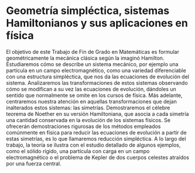 # Geometría simpléctica, sistemas Hamiltonianos y sus aplicaciones en física

El objetivo de este Trabajo de Fin de Grado en Matemáticas es formular geométricamente la mecánica clásica según la imaginó Hamilton. Estudiaremos cómo se describe un sistema mecánico, por ejemplo una partícula en un campo electromagnético, como una variedad diferenciable con una estructura simpléctica, que nos da las ecuaciones de evolución del sistema. Analizaremos las transformaciones de estos sistemas observando cómo se modifican a su vez las ecuaciones de evolución, dándoles un sentido que normalmente se omite en los cursos de física. Más adelante, centraremos nuestra atención en aquellas transformaciones que dejan inalterados estos sistemas: las simetrías. Demostraremos el célebre teorema de Noether en su versión Hamiltoniana, que asocia a cada simetría una cantidad conservada en la evolución de los sistemas físicos. Se ofrecerán demostraciones rigurosas de los métodos empleados comúnmente en física para reducir las ecuaciones de evolución a partir de estas simetrías, es lo que llamaremos reducción simpléctica. A lo largo del trabajo, la teoría se ilustra con el estudio detallado de algunos ejemplos, como el sólido rígido, una partícula con carga en un campo electromagnético o el problema de Kepler de dos cuerpos celestes atraídos por una fuerza central.
